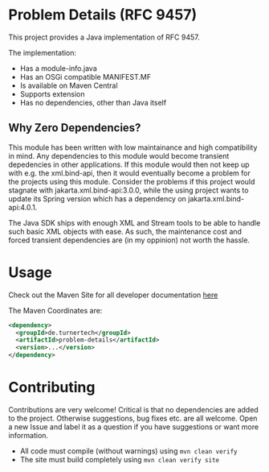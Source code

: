 # Problem Details (RFC 9457)

This project provides a Java implementation of RFC 9457.

The implementation:
- Has a module-info.java
- Has an OSGi compatible MANIFEST.MF
- Is available on Maven Central
- Supports extension
- Has no dependencies, other than Java itself

## Why Zero Dependencies?

This module has been written with low maintainance and high compatibility in mind. Any dependencies to this module would become transient depedencies in other applications. If this module would then not keep up with e.g. the xml.bind-api, then it would eventually become a problem for the projects using this module. Consider the problems if this project would stagnate with jakarta.xml.bind-api:3.0.0, while the using project wants to update its Spring version which has a dependency on jakarta.xml.bind-api:4.0.1.

The Java SDK ships with enough XML and Stream tools to be able to handle such basic XML objects with ease. As such, the maintenance cost and forced transient dependencies are (in my oppinion) not worth the hassle.

# Usage

Check out the Maven Site for all developer documentation [here](https://liturner.github.io/problem-details/)

The Maven Coordinates are:

```xml
<dependency>
  <groupId>de.turnertech</groupId>
  <artifactId>problem-details</artifactId>
  <version>...</version>
</dependency>
```

# Contributing

Contributions are very welcome! Critical is that no dependencies are added to the project. Otherwise suggestions, bug fixes etc. are all welcome. Open a new Issue and label it as a question if you have suggestions or want more information.

- All code must compile (without warnings) using ```mvn clean verify```
- The site must build completely using ```mvn clean verify site```